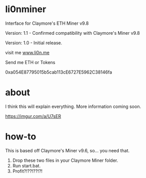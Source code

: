 # li0nminer
Interface for Claymore's ETH Miner v9.8

Version: 1.1 - Confirmed compatibility with Claymore's Miner v9.8

Version: 1.0 - Initial release.

visit me www.li0n.me

Send me ETH or Tokens

0xa054E87795015b5cab113cE6727E5962C38146fa
# about
I think this will explain everything. More information coming soon.

https://imgur.com/a/U7sER
# how-to
This is based off Claymore's Miner v9.6, so... you need that.

1. Drop these two files in your Claymore Miner folder. 
2. Run start.bat.
3. Profit?!??!??!?!
